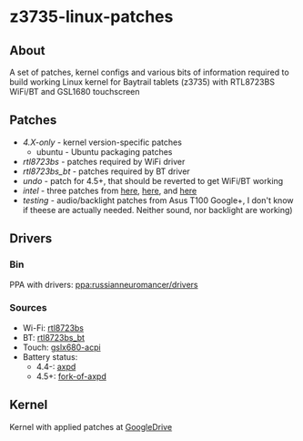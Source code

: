 # z3735-linux-patches
## About ##
A set of patches, kernel configs and various bits of information required to build working Linux kernel for Baytrail tablets (z3735) with RTL8723BS WiFi/BT and GSL1680 touchscreen

## Patches ##
* *4.X-only* - kernel version-specific patches  
   * ubuntu - Ubuntu packaging patches
* *rtl8723bs* - patches required by WiFi driver
* *rtl8723bs_bt* - patches required by BT driver
* *undo* - patch for 4.5+, that should be reverted to get WiFi/BT working
* *intel* - three patches from [here](https://cgit.freedesktop.org/cgit/?url=~miku/drm-intel/commit/&h=rc6_test&id=7e6c3f36563d133cff5b700d9c36b12ac2a0c643), [here](https://cgit.freedesktop.org/~miku/drm-intel/commit/?h=rc6_test&id=b2f08adb19fcb18fea7cda9908fa52e2b9db5e7f), and [here](https://cgit.freedesktop.org/~miku/drm-intel/commit/?h=rc6_test&id=e564271291fa70265b53fa34c01cbb0ae6282e81)
* *testing* - audio/backlight patches from Asus T100 Google+, I don't know if theese are actually needed. Neither sound, nor backlight are working)

## Drivers ##

### Bin ###
PPA with drivers: [ppa:russianneuromancer/drivers](https://launchpad.net/~russianneuromancer/+archive/ubuntu/drivers)

### Sources ###
* Wi-Fi: [rtl8723bs](https://github.com/hadess/rtl8723bs)
* BT: [rtl8723bs_bt](https://github.com/lwfinger/rtl8723bs_bt)
* Touch: [gslx680-acpi](https://github.com/onitake/gslx680-acpi)
* Battery status:  
   * 4.4-: [axpd](https://github.com/Icenowy/axpd/)  
   * 4.5+: [fork-of-axpd](https://github.com/milikhin/axpd)

## Kernel ##

Kernel with applied patches at [GoogleDrive](https://drive.google.com/folderview?id=0BzIRxogf-cVkLWdiMTRoenU5amM&usp=sharing)
